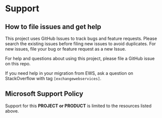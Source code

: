 # Support

## How to file issues and get help  

This project uses GitHub Issues to track bugs and feature requests. Please search the existing issues before filing new issues to avoid duplicates.  For new issues, file your bug or feature request as a new Issue.

For help and questions about using this project, please file a GitHub issue on this repo. 

If you need help in your migration from EWS, ask a question on StackOverflow with tag `[exchangewebservices]`.

## Microsoft Support Policy  

Support for this **PROJECT or PRODUCT** is limited to the resources listed above.
